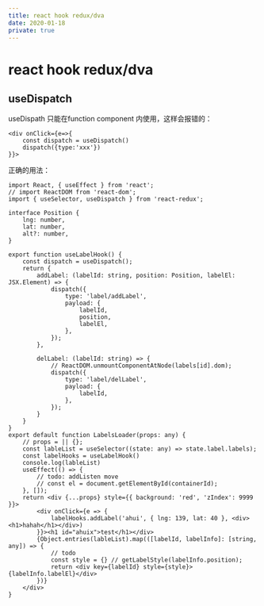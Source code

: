 ```yaml
---
title: react hook redux/dva
date: 2020-01-18
private: true
---
```

# react hook redux/dva

## useDispatch
useDispath 只能在function component 内使用，这样会报错的：

    <div onClick={e=>{ 
        const dispatch = useDispatch()
        dispatch({type:'xxx'})
    }}>

正确的用法：


    import React, { useEffect } from 'react';
    // import ReactDOM from 'react-dom';
    import { useSelector, useDispatch } from 'react-redux';

    interface Position {
        lng: number,
        lat: number,
        alt?: number,
    }

    export function useLabelHook() {
        const dispatch = useDispatch();
        return {
            addLabel: (labelId: string, position: Position, labelEl: JSX.Element) => {
                dispatch({
                    type: 'label/addLabel',
                    payload: {
                        labelId,
                        position,
                        labelEl,
                    },
                });
            },

            delLabel: (labelId: string) => {
                // ReactDOM.unmountComponentAtNode(labels[id].dom);
                dispatch({
                    type: 'label/delLabel',
                    payload: {
                        labelId,
                    },
                });
            }
        }
    }
    export default function LabelsLoader(props: any) {
        // props = || {};
        const lableList = useSelector((state: any) => state.label.labels);
        const labelHooks = useLabelHook()
        console.log(lableList)
        useEffect(() => {
            // todo: addListen move
            // const el = document.getElementById(containerId);
        }, []);
        return <div {...props} style={{ background: 'red', 'zIndex': 9999 }}>
            <div onClick={e => {
                labelHooks.addLabel('ahui', { lng: 139, lat: 40 }, <div><h1>hahah</h1></div>)
            }}><h1 id="ahuix">test</h1></div>
            {Object.entries(lableList).map(([labelId, labelInfo]: [string, any]) => {
                // todo
                const style = {} // getLabelStyle(labelInfo.position);
                return <div key={labelId} style={style}>{labelInfo.labelEl}</div>
            })}
        </div>
    }
